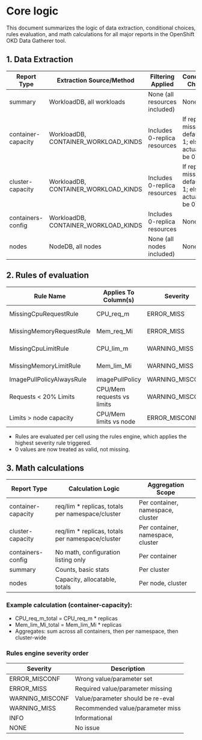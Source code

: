 # Core logic

This document summarizes the logic of data extraction, conditional choices, rules evaluation, and math calculations for all major reports in the OpenShift OKD Data Gatherer tool.

## 1. Data Extraction

| Report Type           | Extraction Source/Method                | Filtering Applied                | Conditional Choices |
|---------------------- |-----------------------------------------|----------------------------------|---------------------|
| summary               | WorkloadDB, all workloads               | None (all resources included)     | None                |
| container-capacity    | WorkloadDB, CONTAINER_WORKLOAD_KINDS    | Includes 0-replica resources      | If replica missing, default to 1; else use actual (can be 0) |
| cluster-capacity      | WorkloadDB, CONTAINER_WORKLOAD_KINDS    | Includes 0-replica resources      | If replica missing, default to 1; else use actual (can be 0) |
| containers-config     | WorkloadDB, CONTAINER_WORKLOAD_KINDS    | Includes 0-replica resources      | None                |
| nodes                 | NodeDB, all nodes                       | None (all nodes included)         | None                |

## 2. Rules of evaluation

| Rule Name                | Applies To Column(s)         | Severity      | Condition (cell_value)         |
|------------------------- |-----------------------------|--------------|-------------------------------|
| MissingCpuRequestRule    | CPU_req_m                   | ERROR_MISS   | None, '', '-', 'N/A'          |
| MissingMemoryRequestRule | Mem_req_Mi                  | ERROR_MISS   | None, '', '-', 'N/A'          |
| MissingCpuLimitRule      | CPU_lim_m                   | WARNING_MISS | None, '', '-', 'N/A'          |
| MissingMemoryLimitRule   | Mem_lim_Mi                  | WARNING_MISS | None, '', '-', 'N/A'          |
| ImagePullPolicyAlwaysRule| imagePullPolicy             | WARNING_MISCONF| 'Always'                     |
| Requests < 20% Limits    | CPU/Mem requests vs limits  | WARNING_MISCONF| req <= 0.2 * lim             |
| Limits > node capacity   | CPU/Mem limits vs node      | ERROR_MISCONF | lim > node capacity           |

- Rules are evaluated per cell using the rules engine, which applies the highest severity rule triggered.
- 0 values are now treated as valid, not missing.

## 3. Math calculations

| Report Type           | Calculation Logic                                      | Aggregation Scope |
|---------------------- |-------------------------------------------------------|-------------------|
| container-capacity    | req/lim * replicas, totals per namespace/cluster       | Per container, namespace, cluster |
| cluster-capacity      | req/lim * replicas, totals per namespace/cluster       | Per container, namespace, cluster |
| containers-config     | No math, configuration listing only                    | Per container     |
| summary               | Counts, basic stats                                   | Per cluster       |
| nodes                 | Capacity, allocatable, totals                         | Per node, cluster |

### Example calculation (container-capacity):
- CPU_req_m_total = CPU_req_m * replicas
- Mem_lim_Mi_total = Mem_lim_Mi * replicas
- Aggregates: sum across all containers, then per namespace, then cluster-wide

### Rules engine severity order
| Severity         | Description                       |
|------------------|-----------------------------------|
| ERROR_MISCONF    | Wrong value/parameter set         |
| ERROR_MISS       | Required value/parameter missing  |
| WARNING_MISCONF  | Value/parameter should be re-eval |
| WARNING_MISS     | Recommended value/parameter miss  |
| INFO             | Informational                     |
| NONE             | No issue                          |

